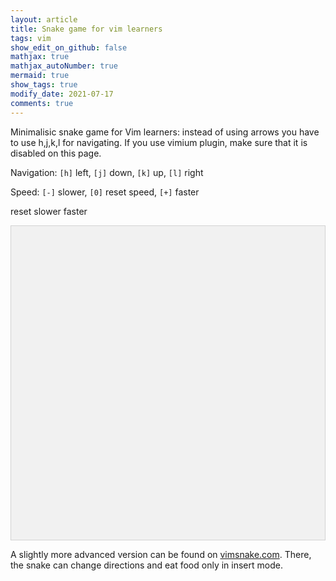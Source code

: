 ```yaml
---
layout: article
title: Snake game for vim learners
tags: vim
show_edit_on_github: false
mathjax: true
mathjax_autoNumber: true
mermaid: true
show_tags: true
modify_date: 2021-07-17
comments: true
---
```


Minimalisic snake game for Vim learners: instead of using arrows you have to use h,j,k,l for navigating. If you use vimium plugin, make sure that it is disabled on this page.

Navigation: `[h]` left, `[j]` down, `[k]` up, `[l]` right

Speed: `[-]` slower, `[0]` reset speed, `[+]` faster

<!--more-->

<a class="button button--primary button--rounded button--sm" onclick="speedReset()">reset</a>
<a class="button button--primary button--rounded button--sm" onclick="speedSlower()">slower</a>
<a class="button button--primary button--rounded button--sm" onclick="speedFaster()">faster</a>

<canvas id="snake_game" width="300" height="300">
</canvas>

A slightly more advanced version can be found on [vimsnake.com](https://vimsnake.com/). There, the snake can change directions and eat food only in insert mode.

<style>
canvas {
    padding-left: 0;
    padding-right: 0;
    margin-left: auto;
    margin-right: auto;
    display: block;
    border:1px solid #d3d3d3;
    background-color: #f1f1f1;
}
</style>
<script src="/assets/js/snake_game.js"></script>
<script>startGame();</script>



